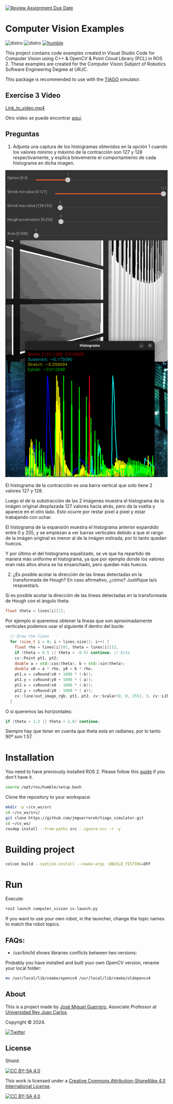 [![Review Assignment Due Date](https://classroom.github.com/assets/deadline-readme-button-24ddc0f5d75046c5622901739e7c5dd533143b0c8e959d652212380cedb1ea36.svg)](https://classroom.github.com/a/ixoJ3y_C)
# Computer Vision Examples

![distro](https://img.shields.io/badge/Ubuntu%2022-Jammy%20Jellyfish-green)
![distro](https://img.shields.io/badge/ROS2-Humble-blue)
[![humble](https://github.com/jmguerreroh/computer_vision/actions/workflows/master.yaml/badge.svg?branch=humble)](https://github.com/jmguerreroh/computer_vision/actions/workflows/master.yaml)

This project contains code examples created in Visual Studio Code for Computer Vision using C++ & OpenCV & Point Cloud Library (PCL) in ROS 2. These examples are created for the Computer Vision Subject of Robotics Software Engineering Degree at URJC.

This package is recommended to use with the [TIAGO](https://github.com/jmguerreroh/tiago_simulator) simulator.

## Exercise 3 Video
[Link_to_video.mp4](https://drive.google.com/file/d/15NIynJxYtdAGjDB31UIq1Ajo-4wTLSkU/view?usp=sharing)

Otro video se puede encontrar [aquí](img/practice.webm).

## Preguntas

1. Adjunta una captura de los histogramas obtenidos en la opción 1 cuando los valores
mínimo y máximo de la contracción son 127 y 128 respectivamente, y explica
brevemente el comportamiento de cada histograma en dicha imagen.

![Imagen con Histograma](img/preg1.png)

El histograma de la contracción es una barra vertical que solo tiene 2 valores 127 y 128.

Luego el de la substracción de las 2 imágenes muestra el histograma de la imágen original desplazada 127 valores hacia atrás, pero da la vuelta y aparece en el otro lado. Esto ocurre por restar pixel a pixel y estar trabajando con uchar.

El histograma de la expansión muestra el histograma anterior expandido entre 0 y 255, y se empiezan a ver barras verticales debido a que el rango de la imágen original es menor al de la imágen estirada, por lo tanto quedan huecos.

Y por último el del histograma equalizado, se ve que ha repartido de manera más uniforme el histograma, ya que por ejemplo donde los valores eran más altos ahora se ha ensanchado, pero quedan más huecos.

2. ¿Es posible acotar la dirección de las líneas detectadas en la transformada de Hough?
En caso afirmativo, ¿cómo? Justifique la/s respuesta/s.

Si es posible acotar la dirección de las líneas detectadas en la transformada de Hough con el ángulo theta:

```cpp
float theta = lines[i][1];
```

Por ejemplo si queremos obtener la líneas que son aproximadamente verticales podemos usar el siguiente if dentro del bucle:

```cpp
  // Draw the lines
  for (size_t i = 0; i < lines.size(); i++) {
    float rho = lines[i][0], theta = lines[i][1];
    if (theta > 0.5 || theta < -0.5) continue; // Este
    cv::Point pt1, pt2;
    double a = std::cos(theta), b = std::sin(theta);
    double x0 = a * rho, y0 = b * rho;
    pt1.x = cvRound(x0 + 1000 * (-b));
    pt1.y = cvRound(y0 + 1000 * ( a));
    pt2.x = cvRound(x0 - 1000 * (-b));
    pt2.y = cvRound(y0 - 1000 * ( a));
    cv::line(out_image_rgb, pt1, pt2, cv::Scalar(0, 0, 255), 3, cv::LINE_AA);
  }
```

O si queremos las horizontales:

```cpp
if (theta < 1.2 || theta > 1.8) continue;
```

Siempre hay que tener en cuenta que theta esta en radianes, por lo tanto 90º son 1.57.

# Installation 

You need to have previously installed ROS 2. Please follow this [guide](https://docs.ros.org/en/humble/Installation.html) if you don't have it.
```bash
source /opt/ros/humble/setup.bash
```

Clone the repository to your workspace:
```bash
mkdir -p ~/cv_ws/src
cd ~/cv_ws/src/
git clone https://github.com/jmguerreroh/tiago_simulator.git
cd ~/cv_ws/
rosdep install --from-paths src --ignore-src -r -y
```

# Building project

```bash
colcon build --symlink-install --cmake-args -DBUILD_TESTING=OFF
``` 
# Run

Execute:
```bash
ros2 launch computer_vision cv.launch.py
```
If you want to use your own robot, in the launcher, change the topic names to match the robot topics.

## FAQs:

* /usr/bin/ld shows libraries conflicts between two versions:

Probably you have installed and built your own OpenCV version, rename your local folder:
```bash
mv /usr/local/lib/cmake/opencv4 /usr/local/lib/cmake/oldopencv4
```

## About

This is a project made by [José Miguel Guerrero], Associate Professor at [Universidad Rey Juan Carlos].

Copyright &copy; 2024.

[![Twitter](https://img.shields.io/badge/follow-@jm__guerrero-green.svg)](https://twitter.com/jm__guerrero)

## License

Shield: 

[![CC BY-SA 4.0][cc-by-sa-shield]][cc-by-sa]

This work is licensed under a
[Creative Commons Attribution-ShareAlike 4.0 International License][cc-by-sa].

[![CC BY-SA 4.0][cc-by-sa-image]][cc-by-sa]

[cc-by-sa]: http://creativecommons.org/licenses/by-sa/4.0/
[cc-by-sa-image]: https://licensebuttons.net/l/by-sa/4.0/88x31.png
[cc-by-sa-shield]: https://img.shields.io/badge/License-CC%20BY--SA%204.0-lightgrey.svg

[Universidad Rey Juan Carlos]: https://www.urjc.es/
[José Miguel Guerrero]: https://sites.google.com/view/jmguerrero
